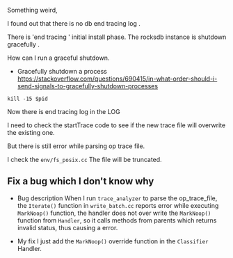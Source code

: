 Something weird, 


I found out that there is no db end tracing log .


There is 'end tracing ' initial install phase.
The rocksdb instance is shutdown gracefully .

How can I run a graceful shutdown.



- Gracefully shutdown a process
https://stackoverflow.com/questions/690415/in-what-order-should-i-send-signals-to-gracefully-shutdown-processes

`kill -15 $pid`

Now there is end tracing log in the LOG

I need to check the startTrace code to see if the new trace file will overwrite the existing one.

But there is still error while parsing op trace file.


I check the `env/fs_posix.cc`
The file will be truncated.


## Fix a bug which I don't know why 

- Bug description
  When I run `trace_analyzer` to parse the op_trace_file, the 
  `Iterate()` function in `write_batch.cc` reports error while executing
  `MarkNoop()` function, the handler does not over write the `MarkNoop()`
  function from `Handler`, so it calls methods from parents which returns
  invalid status, thus causing a error.


- My fix
  I just add the `MarkNoop()` override function in the `Classifier` Handler.


